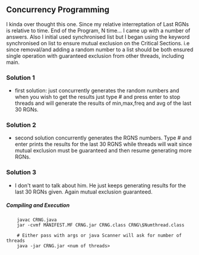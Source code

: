 ## Concurrency Programming
I kinda over thought this one. Since my relative interreptation of Last RGNs is relative to time. End of the Program, N
time... I came up with a number of answers. Also I initial used synchronised list but I began using the keyword synchronised on list to ensure mutual exclusion
on the Critical Sections. i.e since removal/and adding a random number to a list should be both ensured single operation with guaranteed exclusion from other threads, including main.


### Solution 1
* first solution: just concurrently generates the random numbers and when you wish to get the results just type # and press enter to stop threads and will generate the results of min,max,freq and avg of the last 30 RGNs.

### Solution 2

* second solution concurrently generates the RGNS numbers. Type # and enter prints the results for the last 30 RGNS while threads will wait since mutual exclusion must be guaranteed and then resume generating more RGNs.

### Solution 3
* I don't want to talk about him. He just keeps generating results for the last 30 RGNs given. Again mutual exclusion guaranteed.


##### Compiling and Execution

```
	javac CRNG.java
	jar -cvmf MANIFEST.MF CRNG.jar CRNG.class CRNG\$Numthread.class	

	# Either pass with args or java Scanner will ask for number of threads
	java -jar CRNG.jar <num of threads>

```
